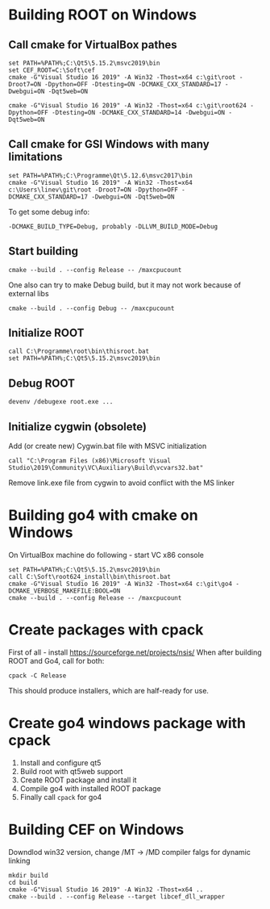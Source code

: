 # Building ROOT on Windows

## Call cmake for VirtualBox pathes

    set PATH=%PATH%;C:\Qt5\5.15.2\msvc2019\bin
    set CEF_ROOT=C:\Soft\cef
    cmake -G"Visual Studio 16 2019" -A Win32 -Thost=x64 c:\git\root -Droot7=ON -Dpython=OFF -Dtesting=ON -DCMAKE_CXX_STANDARD=17 -Dwebgui=ON -Dqt5web=ON

    cmake -G"Visual Studio 16 2019" -A Win32 -Thost=x64 c:\git\root624 -Dpython=OFF -Dtesting=ON -DCMAKE_CXX_STANDARD=14 -Dwebgui=ON -Dqt5web=ON


## Call cmake for GSI Windows with many limitations

    set PATH=%PATH%;C:\Programme\Qt\5.12.6\msvc2017\bin
    cmake -G"Visual Studio 16 2019" -A Win32 -Thost=x64 c:\Users\linev\git\root -Droot7=ON -Dpython=OFF -DCMAKE_CXX_STANDARD=17 -Dwebgui=ON -Dqt5web=ON

To get some debug info:

    -DCMAKE_BUILD_TYPE=Debug, probably -DLLVM_BUILD_MODE=Debug


## Start building

    cmake --build . --config Release -- /maxcpucount

One also can try to make Debug build, but it may not work because of external libs

    cmake --build . --config Debug -- /maxcpucount

## Initialize ROOT

    call C:\Programme\root\bin\thisroot.bat
    set PATH=%PATH%;C:\Qt5\5.15.2\msvc2019\bin

## Debug ROOT

    devenv /debugexe root.exe ...


## Initialize cygwin (obsolete)

Add (or create new) Cygwin.bat file with MSVC initialization

    call "C:\Program Files (x86)\Microsoft Visual Studio\2019\Community\VC\Auxiliary\Build\vcvars32.bat"

Remove link.exe file from cygwin to avoid conflict with the MS linker


# Building go4 with cmake on Windows

On VirtualBox machine do following - start VC x86 console

    set PATH=%PATH%;C:\Qt5\5.15.2\msvc2019\bin
    call C:\Soft\root624_install\bin\thisroot.bat
    cmake -G"Visual Studio 16 2019" -A Win32 -Thost=x64 c:\git\go4 -DCMAKE_VERBOSE_MAKEFILE:BOOL=ON
    cmake --build . --config Release -- /maxcpucount

# Create packages with cpack

First of all - install https://sourceforge.net/projects/nsis/
When after building ROOT and Go4, call for both:

    cpack -C Release

This should produce installers, which are half-ready for use.

# Create go4 windows package with cpack

1. Install and configure qt5
2. Build root with qt5web support
3. Create ROOT package and install it
4. Compile go4 with installed ROOT package
5. Finally call `cpack` for go4


# Building CEF on Windows

Downdlod win32 version, change /MT -> /MD compiler falgs for dynamic linking

    mkdir build
    cd build
    cmake -G"Visual Studio 16 2019" -A Win32 -Thost=x64 ..
    cmake --build . --config Release --target libcef_dll_wrapper

